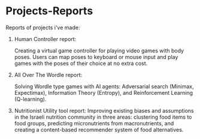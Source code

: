 # Projects-Reports
Reports of projects i've made:

1. Human Controller report:

   Creating a virtual game controller for playing video games with body poses. Users can map poses to keyboard or mouse input and play games with the poses of their choice at no extra cost.
   
2. All Over The Wordle report:

   Solving Wordle type games with AI agents: Adversarial search (Minimax, Expectimax), Information Theory (Entropy), and Reinforcement Learning (Q-learning).
   
3. Nutritionist Utility tool report:
   Improving existing biases and assumptions in the Israeli nutrition community in three areas: clustering food items to food groups, predicting micronutrients from macronutrients, and creating a content-based recommender system of food alternatives.
